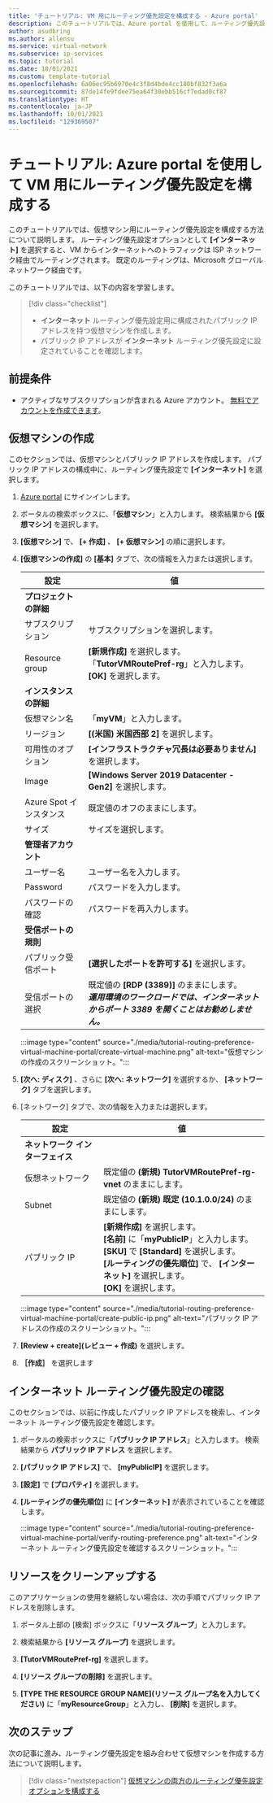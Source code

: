```yaml
---
title: 'チュートリアル: VM 用にルーティング優先設定を構成する - Azure portal'
description: このチュートリアルでは、Azure portal を使用して、ルーティング優先設定を選択してパブリック IP アドレスを持つ VM を作成する方法について説明します。
author: asudbring
ms.author: allensu
ms.service: virtual-network
ms.subservice: ip-services
ms.topic: tutorial
ms.date: 10/01/2021
ms.custom: template-tutorial
ms.openlocfilehash: 6a06ec95b6970e4c3f8d4bde4cc180bf832f3a6a
ms.sourcegitcommit: 87de14fe9fdee75ea64f30ebb516cf7edad0cf87
ms.translationtype: HT
ms.contentlocale: ja-JP
ms.lasthandoff: 10/01/2021
ms.locfileid: "129369507"
---
```

# <a name="tutorial-configure-routing-preference-for-a-vm-using-the-azure-portal"></a>チュートリアル: Azure portal を使用して VM 用にルーティング優先設定を構成する 

このチュートリアルでは、仮想マシン用にルーティング優先設定を構成する方法について説明します。 ルーティング優先設定オプションとして **[インターネット]** を選択すると、VM からインターネットへのトラフィックは ISP ネットワーク経由でルーティングされます。 既定のルーティングは、Microsoft グローバル ネットワーク経由です。

このチュートリアルでは、以下の内容を学習します。

> [!div class="checklist"]
> * **インターネット** ルーティング優先設定用に構成されたパブリック IP アドレスを持つ仮想マシンを作成します。
> * パブリック IP アドレスが **インターネット** ルーティング優先設定に設定されていることを確認します。

## <a name="prerequisites"></a>前提条件

- アクティブなサブスクリプションが含まれる Azure アカウント。 [無料でアカウントを作成できます](https://azure.microsoft.com/free/?WT.mc_id=A261C142F)。

## <a name="create-virtual-machine"></a>仮想マシンの作成

このセクションでは、仮想マシンとパブリック IP アドレスを作成します。 パブリック IP アドレスの構成中に、ルーティング優先設定で **[インターネット]** を選択します。

1. [Azure portal](https://portal.azure.com) にサインインします。

2. ポータルの検索ボックスに、「**仮想マシン**」と入力します。 検索結果から **[仮想マシン]** を選択します。

3. **[仮想マシン]** で、 **[+ 作成]** 、 **[+ 仮想マシン]** の順に選択します。

4. **[仮想マシンの作成]** の **[基本]** タブで、次の情報を入力または選択します。

    | 設定 | 値 |
    | ------- | ----- |
    | **プロジェクトの詳細** |   |
    | サブスクリプション | サブスクリプションを選択します。 |
    | Resource group | **[新規作成]** を選択します。 </br> 「**TutorVMRoutePref-rg**」と入力します。 **[OK]** を選択します。 |
    | **インスタンスの詳細** |   |
    | 仮想マシン名 | 「**myVM**」と入力します。 |
    | リージョン | **[(米国) 米国西部 2]** を選択します。 |
    | 可用性のオプション | **[インフラストラクチャ冗長は必要ありません]** を選択します。 |
    | Image | **[Windows Server 2019 Datacenter - Gen2]** を選択します。 |
    | Azure Spot インスタンス | 既定値のオフのままにします。 |
    | サイズ | サイズを選択します。 |
    | **管理者アカウント** |   |
    | ユーザー名 | ユーザー名を入力します。 |
    | Password | パスワードを入力します。 |
    | パスワードの確認 | パスワードを再入力します。 |
    | **受信ポートの規則** |
    | パブリック受信ポート | **[選択したポートを許可する]** を選択します。 |
    | 受信ポートの選択 | 既定値の **[RDP (3389)]** のままにします。 </br> _**運用環境のワークロードでは、インターネットからポート 3389 を開くことはお勧めしません。**_ |

    :::image type="content" source="./media/tutorial-routing-preference-virtual-machine-portal/create-virtual-machine.png" alt-text="仮想マシンの作成のスクリーンショット。":::

5. **[次へ: ディスク]** 、さらに **[次へ: ネットワーク]** を選択するか、 **[ネットワーク]** タブを選択します。

6. [ネットワーク] タブで、次の情報を入力または選択します。

    | 設定 | 値 |
    | ------- | ----- |
    | **ネットワーク インターフェイス** |   |
    | 仮想ネットワーク | 既定値の **(新規) TutorVMRoutePref-rg-vnet** のままにします。 |
    | Subnet | 既定値の **(新規) 既定 (10.1.0.0/24)** のままにします。 |
    | パブリック IP | **[新規作成]** を選択します。 </br> **[名前]** に「**myPublicIP**」と入力します。 </br> **[SKU]** で **[Standard]** を選択します。 </br> **[ルーティングの優先順位]** で、 **[インターネット]** を選択します。 </br> **[OK]** を選択します。 |

    :::image type="content" source="./media/tutorial-routing-preference-virtual-machine-portal/create-public-ip.png" alt-text="パブリック IP アドレスの作成のスクリーンショット。":::

7. **[Review + create]\(レビュー + 作成\)** を選択します。

8. **［作成］** を選択します

## <a name="verify-internet-routing-preference"></a>インターネット ルーティング優先設定の確認

このセクションでは、以前に作成したパブリック IP アドレスを検索し、インターネット ルーティング優先設定を確認します。

1. ポータルの検索ボックスに「**パブリック IP アドレス**」と入力します。 検索結果から **パブリック IP アドレス** を選択します。

2. **[パブリック IP アドレス]** で、 **[myPublicIP]** を選択します。

3. **[設定]** で **[プロパティ]** を選択します。

4. **[ルーティングの優先順位]** に **[インターネット]** が表示されていることを確認します。 

    :::image type="content" source="./media/tutorial-routing-preference-virtual-machine-portal/verify-routing-preference.png" alt-text="インターネット ルーティング優先設定を確認するスクリーンショット。":::

## <a name="clean-up-resources"></a>リソースをクリーンアップする

このアプリケーションの使用を継続しない場合は、次の手順でパブリック IP アドレスを削除します。

1. ポータル上部の [検索] ボックスに「**リソース グループ**」と入力します。

2. 検索結果から **[リソース グループ]** を選択します。

3. **[TutorVMRoutePref-rg]** を選択します。

4. **[リソース グループの削除]** を選択します。

5. **[TYPE THE RESOURCE GROUP NAME]\(リソース グループ名を入力してください\)** に「**myResourceGroup**」と入力し、 **[削除]** を選択します。

## <a name="next-steps"></a>次のステップ

次の記事に進み、ルーティング優先設定を組み合わせて仮想マシンを作成する方法について説明します。
> [!div class="nextstepaction"]
> [仮想マシンの両方のルーティング優先設定オプションを構成する](routing-preference-mixed-network-adapter-portal.md)

